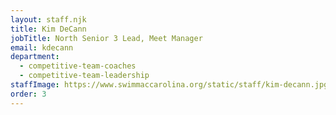 ```yaml
---
layout: staff.njk
title: Kim DeCann
jobTitle: North Senior 3 Lead, Meet Manager
email: kdecann
department:
  - competitive-team-coaches
  - competitive-team-leadership
staffImage: https://www.swimmaccarolina.org/static/staff/kim-decann.jpg
order: 3
---
```

